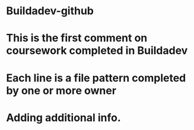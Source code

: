 # Buildadev-github
# This is the first comment on coursework completed in Buildadev
# Each line is a file pattern completed by one or more owner
# Adding additional info.
